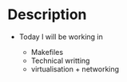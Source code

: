 # Description

- Today I will be working in 

  - Makefiles
  - Technical writting
  - virtualisation + networking
